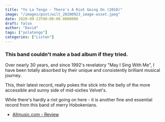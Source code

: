 ```yaml
---
title: "Yo La Tengo - There's A Riot Going On (2018)"
image: "/images/post/wilt_20200923_image-asset.jpeg"
date: 2020-09-23T00:00:00.0000000
draft: false
author: "David"
tags: ["yolatengo"]
categories: ["Listen"]
---
```

### This band couldn't make a bad album if they tried.    
  
Over nearly 30 years, and since 1992's revelatory "May I Sing With Me", I have been totally absorbed by their unique and consistently brilliant musical journey.   
  
This, their latest record, really pokes the stick into the belly of the more accessible and sunny side of mid-sixties Velvet's.   
  
While there's hardly a riot going on here - it is another fine and essential record from this band of merry Hobokenians.  

-  [Allmusic.com - Review](https://www.allmusic.com/album/theres-a-riot-going-on-mw0003144385)